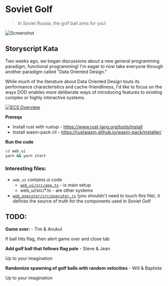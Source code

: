 # Soviet Golf

> In Soviet Russia, the golf ball aims for you! 

![Screenshot](readme-images/golf.png)

## Storyscript Kata

Two weeks ago, we began discussions about a new general programming paradigm, functional programming! I'm eager to now take everyone through another paradigm called "Data Oriented Design."

While much of the literature about Data Oriented Design touts its performance characteristics and cache-friendliness, I'd like to focus on the ways DOD enables more deliberate ways of introducing features to existing complex or highly interactive systems.

[![ECS Overview](readme-images/overview-thumbnail.png)](https://youtu.be/2rW7ALyHaas)


**Prereqs**

 * Install rust with rustup - https://www.rust-lang.org/tools/install
 * Install wasm-pack cli - https://rustwasm.github.io/wasm-pack/installer/

**Run the code**

```sh
cd web_ui
yarn && yarn start
```

### Interesting files:

 - `web_ui` contains ui code
   - [`web_ui/src/app.ts`](web_ui/src/app.ts) - is main setup
   - web_ui/src/*.ts - are other systems
 - [`web_executor/src/executor.rs`](web_executor/src/executor.rs) (you shouldn't need to touch this file), it defines the source of truth for the components used in Soviet Golf

## TODO:

**Game over:** - Tim & Anukul

If ball hits flag, then alert game over and close tab



**Add golf ball that follows flag pole** - Steve & Jean

Up to your imagination


**Randomize spawning of golf balls with random velocities** - Will & Baptiste

Up to your imagination


